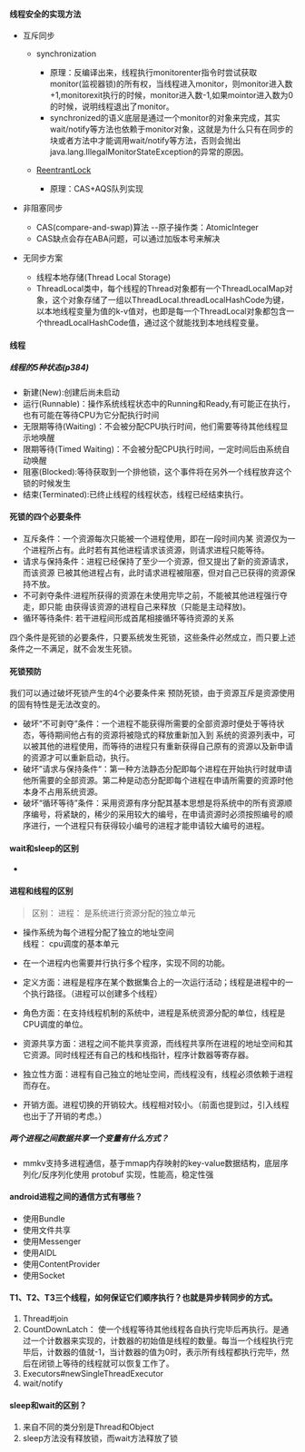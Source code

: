 #### 线程安全的实现方法

* 互斥同步
  * synchronization 
    * 原理：反编译出来，线程执行monitorenter指令时尝试获取monitor(监视器锁)的所有权，当线程进入monitor，则monitor进入数+1,monitorexit执行的时候，monitor进入数-1,如果mointor进入数为0的时候，说明线程退出了monitor。
    * synchronized的语义底层是通过一个monitor的对象来完成，其实wait/notify等方法也依赖于monitor对象，这就是为什么只有在同步的块或者方法中才能调用wait/notify等方法，否则会抛出java.lang.IllegalMonitorStateException的异常的原因。


  * [ReentrantLock](https://zhuanlan.zhihu.com/p/249147493)
    * 原理：CAS+AQS队列实现


* 非阻塞同步
  * CAS(compare-and-swap)算法 --原子操作类：AtomicInteger
  * CAS缺点会存在ABA问题，可以通过加版本号来解决
* 无同步方案
  * 线程本地存储(Thread Local Storage)
  * ThreadLocal类中，每个线程的Thread对象都有一个ThreadLocalMap对象，这个对象存储了一组以ThreadLocal.threadLocalHashCode为键，以本地线程变量为值的k-v值对，也即是每一个ThreadLocal对象都包含一个threadLocalHashCode值，通过这个就能找到本地线程变量。

#### 线程
##### 线程的5种状态(p384)
* 新建(New):创建后尚未启动
* 运行(Runnable)：操作系统线程状态中的Running和Ready,有可能正在执行，也有可能在等待CPU为它分配执行时间
* 无限期等待(Waiting)：不会被分配CPU执行时间，他们需要等待其他线程显示地唤醒
* 限期等待(Timed Waiting)：不会被分配CPU执行时间，一定时间后由系统自动唤醒
* 阻塞(Blocked):等待获取到一个排他锁，这个事件将在另外一个线程放弃这个锁的时候发生
* 结束(Terminated):已终止线程的线程状态，线程已经结束执行。



#### 死锁的四个必要条件
* 互斥条件：一个资源每次只能被一个进程使用，即在一段时间内某 资源仅为一个进程所占有。此时若有其他进程请求该资源，则请求进程只能等待。
* 请求与保持条件：进程已经保持了至少一个资源，但又提出了新的资源请求，而该资源 已被其他进程占有，此时请求进程被阻塞，但对自己已获得的资源保持不放。
* 不可剥夺条件:进程所获得的资源在未使用完毕之前，不能被其他进程强行夺走，即只能 由获得该资源的进程自己来释放（只能是主动释放)。
* 循环等待条件: 若干进程间形成首尾相接循环等待资源的关系

四个条件是死锁的必要条件，只要系统发生死锁，这些条件必然成立，而只要上述条件之一不满足，就不会发生死锁。

#### 死锁预防
我们可以通过破坏死锁产生的4个必要条件来 预防死锁，由于资源互斥是资源使用的固有特性是无法改变的。
* 破坏“不可剥夺”条件：一个进程不能获得所需要的全部资源时便处于等待状态，等待期间他占有的资源将被隐式的释放重新加入到 系统的资源列表中，可以被其他的进程使用，而等待的进程只有重新获得自己原有的资源以及新申请的资源才可以重新启动，执行。
* 破坏”请求与保持条件“：第一种方法静态分配即每个进程在开始执行时就申请他所需要的全部资源。第二种是动态分配即每个进程在申请所需要的资源时他本身不占用系统资源。
* 破坏“循环等待”条件：采用资源有序分配其基本思想是将系统中的所有资源顺序编号，将紧缺的，稀少的采用较大的编号，在申请资源时必须按照编号的顺序进行，一个进程只有获得较小编号的进程才能申请较大编号的进程。


#### wait和sleep的区别
* 

#### 进程和线程的区别

> 区别：
进程： 是系统进行资源分配的独立单元
  * 操作系统为每个进程分配了独立的地址空间  
线程： cpu调度的基本单元
  * 在一个进程内也需要并行执行多个程序，实现不同的功能。

* 定义方面：进程是程序在某个数据集合上的一次运行活动；线程是进程中的一个执行路径。（进程可以创建多个线程）
* 角色方面：在支持线程机制的系统中，进程是系统资源分配的单位，线程是CPU调度的单位。
* 资源共享方面：进程之间不能共享资源，而线程共享所在进程的地址空间和其它资源。同时线程还有自己的栈和栈指针，程序计数器等寄存器。
* 独立性方面：进程有自己独立的地址空间，而线程没有，线程必须依赖于进程而存在。
* 开销方面。进程切换的开销较大。线程相对较小。（前面也提到过，引入线程也出于了开销的考虑。）


##### 两个进程之间数据共享一个变量有什么方式？
* mmkv支持多进程通信，基于mmap内存映射的key-value数据结构，底层序列化/反序列化使用 protobuf 实现，性能高，稳定性强


#### android进程之间的通信方式有哪些？
* 使用Bundle
* 使用文件共享
* 使用Messenger
* 使用AIDL
* 使用ContentProvider
* 使用Socket

#### T1、T2、T3三个线程，如何保证它们顺序执行？也就是异步转同步的方式。
1. Thread#join
2. CountDownLatch： 使一个线程等待其他线程各自执行完毕后再执行。是通过一个计数器来实现的，计数器的初始值是线程的数量。每当一个线程执行完毕后，计数器的值就-1，当计数器的值为0时，表示所有线程都执行完毕，然后在闭锁上等待的线程就可以恢复工作了。
3. Executors#newSingleThreadExecutor
4. wait/notify

#### sleep和wait的区别？
1. 来自不同的类分别是Thread和Object
2. sleep方法没有释放锁，而wait方法释放了锁
